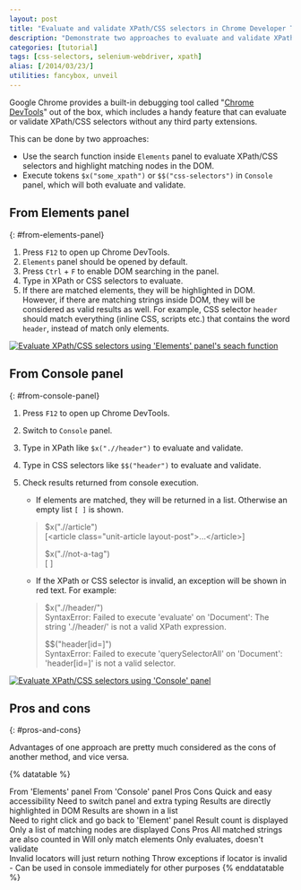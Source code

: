 ```yaml
---
layout: post
title: "Evaluate and validate XPath/CSS selectors in Chrome Developer Tools"
description: "Demonstrate two approaches to evaluate and validate XPath/CSS selectors in Chrome Developer Tools without extensions, one by searching in 'Elements' panel, one by executing $x/$$ tokens in 'Console' panel."
categories: [tutorial]
tags: [css-selectors, selenium-webdriver, xpath]
alias: [/2014/03/23/]
utilities: fancybox, unveil
---
```

Google Chrome provides a built-in debugging tool called "[Chrome DevTools][Chrome DevTools]" out of the box,
which includes a handy feature that can evaluate or validate XPath/CSS selectors without any third party extensions.

This can be done by two approaches:

- Use the search function inside `Elements` panel to evaluate XPath/CSS selectors and highlight matching nodes in the DOM.
- Execute tokens `$x("some_xpath")` or `$$("css-selectors")` in `Console` panel, which will both evaluate and validate.

## From Elements panel
{: #from-elements-panel}

1. Press `F12` to open up Chrome DevTools.
2. `Elements` panel should be opened by default.
3. Press `Ctrl` + `F` to enable DOM searching in the panel.
4. Type in XPath or CSS selectors to evaluate.
5. If there are matched elements, they will be highlighted in DOM.<br />
   However, if there are matching strings inside DOM, they will be considered as valid results as well.
   For example, CSS selector `header` should match everything (inline CSS, scripts etc.) that contains the word `header`, instead of match only elements.

<a class="post-image" href="/assets/images/posts/2014-03-23-evaluate-using-elements-panel.gif">
<img itemprop="image" data-src="/assets/images/posts/2014-03-23-evaluate-using-elements-panel.gif" src="/assets/js/unveil/loader.gif" alt="Evaluate XPath/CSS selectors using 'Elements' panel's seach function" />
</a>

## From Console panel
{: #from-console-panel}

1. Press `F12` to open up Chrome DevTools.
2. Switch to `Console` panel.
3. Type in XPath like `$x(".//header")` to evaluate and validate.
4. Type in CSS selectors like `$$("header")` to evaluate and validate.
5. Check results returned from console execution.
	- If elements are matched, they will be returned in a list. Otherwise an empty list `[ ]` is shown.

	> $x(".//article")<br />
	> [&lt;article class="unit-article layout-post"&gt;...&lt;/article&gt;]
	>
	> $x(".//not-a-tag")<br />
	> [ ]

	- If the XPath or CSS selector is invalid, an exception will be shown in red text. For example:

	> $x(".//header/")<br />
	> SyntaxError: Failed to execute 'evaluate' on 'Document': The string './/header/' is not a valid XPath expression.
	>
	> $$("header[id=]")<br />
	> SyntaxError: Failed to execute 'querySelectorAll' on 'Document': 'header[id=]' is not a valid selector.

<a class="post-image" href="/assets/images/posts/2014-03-23-evaluate-using-console-panel.gif">
<img itemprop="image" data-src="/assets/images/posts/2014-03-23-evaluate-using-console-panel.gif" src="/assets/js/unveil/loader.gif" alt="Evaluate XPath/CSS selectors using 'Console' panel" />
</a>

## Pros and cons
{: #pros-and-cons}

Advantages of one approach are pretty much considered as the cons of another method, and vice versa.

{% datatable %}
<tr>
	<th>From 'Elements' panel</th>
	<th>From 'Console' panel</th>
</tr>
<tr class="center bold">
	<td>Pros</td>
	<td>Cons</td>
</tr>
<tr>
	<td>Quick and easy accessibility</td>
	<td>Need to switch panel and extra typing</td>
</tr>
<tr>
	<td>Results are directly highlighted in DOM</td>
	<td>Results are shown in a list<br />Need to right click and go back to 'Element' panel</td>
</tr>
<tr>
	<td>Result count is displayed</td>
	<td>Only a list of matching nodes are displayed</td>
</tr>
<tr class="center bold">
	<td>Cons</td>
	<td>Pros</td>
</tr>
<tr>
	<td>All matched strings are also counted in</td>
	<td>Will only match elements</td>
</tr>
<tr>
	<td>Only evaluates, doesn't validate<br />Invalid locators will just return nothing</td>
	<td>Throw exceptions if locator is invalid</td>
</tr>
<tr>
	<td class="center">-</td>
	<td>Can be used in console immediately for other purposes</td>
</tr>
{% enddatatable %}

[Chrome DevTools]: https://developers.google.com/chrome-developer-tools/
